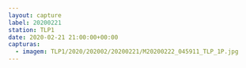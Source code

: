 ```yaml
---
layout: capture
label: 20200221
station: TLP1
date: 2020-02-21 21:00:00+00:00
capturas:
  - imagem: TLP1/2020/202002/20200221/M20200222_045911_TLP_1P.jpg
---
```

